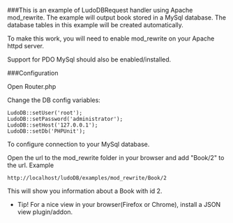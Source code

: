 ###This is an example of LudoDBRequest handler using Apache mod_rewrite.
The example will output book stored in a MySql database. The database tables in
this example will be created automatically.

To make this work, you will need to enable mod_rewrite on your Apache httpd server.

Support for PDO MySql should also be enabled/installed.

###Configuration

Open Router.php

Change the DB config variables:

    LudoDB::setUser('root');
    LudoDB::setPassword('administrator');
    LudoDB::setHost('127.0.0.1');
    LudoDB::setDb('PHPUnit');

To configure connection to your MySql database.

Open the url to the mod_rewrite folder in your browser and add "Book/2" to the url. Example

    http://localhost/ludoDB/examples/mod_rewrite/Book/2

This will show you information about a Book with id 2.
* Tip! For a nice view in your browser(Firefox or Chrome), install a JSON view plugin/addon.
